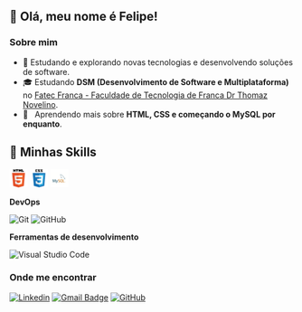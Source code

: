 ## 💜 Olá, meu nome é <strong>Felipe!</strong>

<h3>Sobre mim</h3>

- 🤔 Estudando e explorando novas tecnologias e desenvolvendo soluções de software.
- 🎓 Estudando **DSM (Desenvolvimento de Software e Multiplataforma)** no <a href="https://site.fatecfranca.edu.br/">Fatec Franca - Faculdade de Tecnologia de Franca Dr Thomaz Novelino</a>.
- 🌱 &nbsp; Aprendendo mais sobre **HTML, CSS e começando o MySQL por enquanto**.

## 🚀 Minhas Skills

<code><img height="32" src="https://raw.githubusercontent.com/github/explore/80688e429a7d4ef2fca1e82350fe8e3517d3494d/topics/html/html.png" alt="HTML5"/></code>
<code><img height="32" src="https://raw.githubusercontent.com/github/explore/80688e429a7d4ef2fca1e82350fe8e3517d3494d/topics/css/css.png" alt="CSS"/></code>
<code><img height="32" src="https://raw.githubusercontent.com/github/explore/80688e429a7d4ef2fca1e82350fe8e3517d3494d/topics/mysql/mysql.png" alt="MySQL"/></code>





**DevOps**

![Git](https://img.shields.io/badge/-Git-333333?style=flat&logo=git)
![GitHub](https://img.shields.io/badge/-GitHub-333333?style=flat&logo=github)


**Ferramentas de desenvolvimento**

![Visual Studio Code](https://img.shields.io/badge/-Visual%20Studio%20Code-333333?style=flat&logo=visual-studio-code&logoColor=007ACC)



<h3>Onde me encontrar</h3>

[![Linkedin](https://img.shields.io/badge/-username-blue?style=flat-square&logo=Linkedin&logoColor=white&link=LINK-DO-SEU-LINKEDIN)](https://www.linkedin.com/in/felipe-avelino-pedaes-939288279/)
[![Gmail Badge](https://img.shields.io/badge/-felipeavelinopedaes@gmail.com-006bed?style=flat-square&logo=Gmail&logoColor=white&link=mailto:felipeavelinopedaes@gmail.com)](mailto:felipeavelinopedaes@gmail.com)
[![GitHub](https://img.shields.io/github/followers/ITzspi?label=follow&style=social)](https://github.com/ITzspi)
